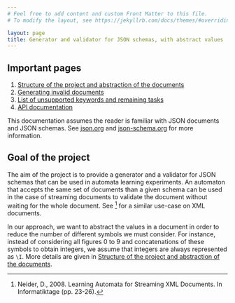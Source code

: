 ```yaml
---
# Feel free to add content and custom Front Matter to this file.
# To modify the layout, see https://jekyllrb.com/docs/themes/#overriding-theme-defaults

layout: page
title: Generator and validator for JSON schemas, with abstract values
---
```


## Important pages
  1. [Structure of the project and abstraction of the documents](structure.html)
  2. [Generating invalid documents](invalidGenerator.html)
  3. [List of unsupported keywords and remaining tasks](todos.html)
  4. [API documentation](api/apidocs/index.html)

This documentation assumes the reader is familiar with JSON documents and JSON schemas.
See [json.org] and [json-schema.org] for more information.

## Goal of the project
The aim of the project is to provide a generator and a validator for JSON schemas that can be used in automata learning experiments.
An automaton that accepts the same set of documents than a given schema can be used in the case of streaming documents to validate the document without waiting for the whole document.
See [^1] for a similar use-case on XML documents.

In our approach, we want to abstract the values in a document in order to reduce the number of different symbols we must consider.
For instance, instead of considering all figures 0 to 9 and concatenations of these symbols to obtain integers, we assume that integers are always represented as `\I`.
More details are given in [Structure of the project and abstraction of the documents](structure.html).

[json.org]: https://www.json.org/json-en.html
[json-schema.org]: https://json-schema.org/
[^1]: Neider, D., 2008. Learning Automata for Streaming XML Documents. In Informatiktage (pp. 23-26).